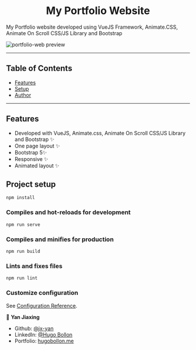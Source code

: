 <h1 align="center">My Portfolio Website</h1>

My Portfolio website developed using VueJS Framework, Animate.CSS, Animate On Scroll CSS/JS Library and Bootstrap

<img align="center" src="src/assets/portfolio-web.gif" alt="portfolio-web preview"></img>

---

## Table of Contents

- [Features](#features)
- [Setup](#project-setup)
- [Author](#author)

---

## Features
- Developed with VueJS, Animate.css, Animate On Scroll CSS/JS Library and Bootstrap ✨
- One page layout ✨
- Bootstrap 5✨
- Responsive ✨
- Animated layout ✨

## Project setup
```
npm install
```
### Compiles and hot-reloads for development
```
npm run serve
```
### Compiles and minifies for production
```
npm run build
```
### Lints and fixes files
```
npm run lint
```
### Customize configuration
See [Configuration Reference](https://cli.vuejs.org/config/).

👤 **Yan Jiaxing**

* Github: [@jx-yan](https://github.com/jx-yan)
* LinkedIn: [@Hugo Bollon](https://www.linkedin.com/in/hugobollon/)
* Portfolio: [hugobollon.me](https://jiaxing2022.web.app/)
